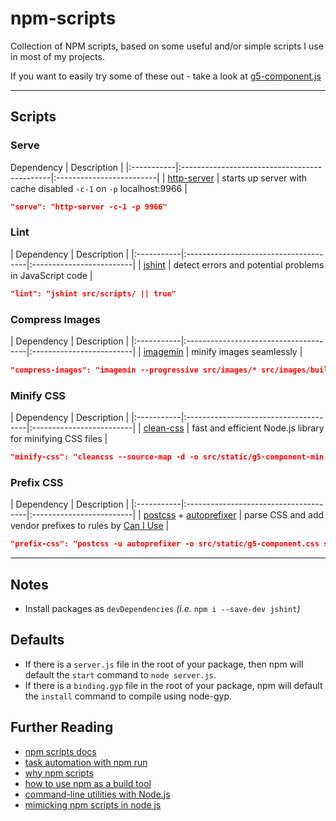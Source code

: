 # npm-scripts

Collection of NPM scripts, based on some useful and/or simple scripts I use in most of my projects.

If you want to easily try some of these out - take a look at [g5-component.js](https://github.com/MajorLeagueBaseball/g5-component)

---

## Scripts

### Serve

Dependency                                                  | Description              |
|:-----------|:---------------------------------------------|:-------------------------|
| [http-server](https://www.npmjs.com/package/http-server)  | starts up server with cache disabled `-c-1` on `-p` localhost:9966 |

```json
"serve": "http-server -c-1 -p 9966"
```

### Lint

| Dependency                                         | Description              |
|:-----------|:--------------------------------------|:-------------------------|
| [jshint](https://www.npmjs.com/package/jshint) | detect errors and potential problems in JavaScript code |

```json
"lint": "jshint src/scripts/ || true"
```

### Compress Images

| Dependency                                         | Description              |
|:-----------|:--------------------------------------|:-------------------------|
| [imagemin](https://www.npmjs.com/package/imagemin) | minify images seamlessly |

```json
"compress-images": "imagemin --progressive src/images/* src/images/build"
```

### Minify CSS

| Dependency                                         | Description              |
|:-----------|:--------------------------------------|:-------------------------|
| [clean-css](https://www.npmjs.com/package/clean-css) | fast and efficient Node.js library for minifying CSS files |

```json
"minify-css": "cleancss --source-map -d -o src/static/g5-component-min.css src/static/g5-component.css"
```

### Prefix CSS

| Dependency                                         | Description              |
|:-----------|:--------------------------------------|:-------------------------|
| [postcss](https://www.npmjs.com/package/postcss) + [autoprefixer](https://github.com/postcss/autoprefixer) | parse CSS and add vendor prefixes to rules by [Can I Use](http://caniuse.com/) |

```json
"prefix-css": "postcss -u autoprefixer -o src/static/g5-component.css src/static/g5-component.css"
```

---

## Notes

* Install packages as `devDependencies` _(i.e._ `npm i --save-dev jshint`_)_

## Defaults

* If there is a `server.js` file in the root of your package, then npm will default the `start` command to `node server.js`.
* If there is a `binding.gyp` file in the root of your package, npm will default the `install` command to compile using node-gyp.

## Further Reading

* [npm scripts docs](https://docs.npmjs.com/misc/scripts)
* [task automation with npm run](http://substack.net/task_automation_with_npm_run)
* [why npm scripts](https://css-tricks.com/why-npm-scripts/)
* [how to use npm as a build tool](http://blog.keithcirkel.co.uk/how-to-use-npm-as-a-build-tool/)
* [command-line utilities with Node.js](http://cruft.io/posts/node-command-line-utilities/)
* [mimicking npm scripts in node js](https://www.nczonline.net/blog/2016/03/mimicking-npm-script-in-node-js/)
